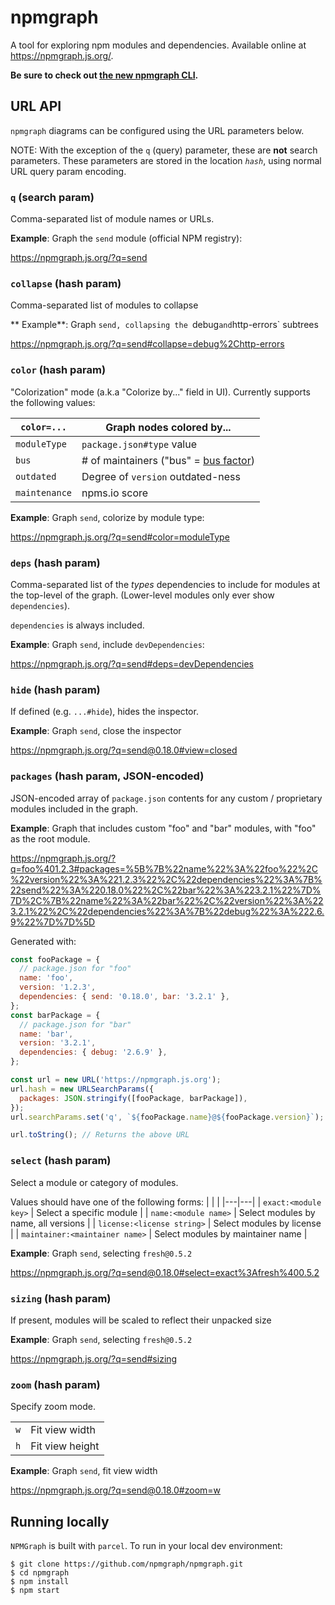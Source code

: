 # npmgraph

A tool for exploring npm modules and dependencies. Available online at https://npmgraph.js.org/.

**Be sure to check out [the new npmgraph CLI](https://github.com/npmgraph/npmgraph-cli).**

## URL API

`npmgraph` diagrams can be configured using the URL parameters below.

NOTE: With the exception of the `q` (query) parameter, these are **not** search parameters. These parameters are stored in the location _`hash`_, using normal URL query param encoding.

### `q` (search param)

Comma-separated list of module names or URLs.

**Example**: Graph the `send` module (official NPM registry):

https://npmgraph.js.org/?q=send

### `collapse` (hash param)

Comma-separated list of modules to collapse

** Example**: Graph `send, collapsing the `debug`and`http-errors` subtrees

https://npmgraph.js.org/?q=send#collapse=debug%2Chttp-errors

### `color` (hash param)

"Colorization" mode (a.k.a "Colorize by..." field in UI). Currently supports the following values:

| `color=...`   | Graph nodes colored by...                                                         |
| ------------- | --------------------------------------------------------------------------------- |
| `moduleType`  | `package.json#type` value                                                         |
| `bus`         | # of maintainers ("bus" = [bus factor](https://en.wikipedia.org/wiki/Bus_factor)) |
| `outdated`    | Degree of `version` outdated-ness                                                 |
| `maintenance` | npms.io score                                                                     |

**Example**: Graph `send`, colorize by module type:

https://npmgraph.js.org/?q=send#color=moduleType

### `deps` (hash param)

Comma-separated list of the _types_ dependencies to include for modules at the top-level of the graph. (Lower-level modules only ever show `dependencies`).

`dependencies` is always included.

**Example**: Graph `send`, include `devDependencies`:

https://npmgraph.js.org/?q=send#deps=devDependencies

### `hide` (hash param)

If defined (e.g. `...#hide`), hides the inspector.

**Example**: Graph `send`, close the inspector

https://npmgraph.js.org/?q=send@0.18.0#view=closed

### `packages` (hash param, **JSON-encoded**)

JSON-encoded array of `package.json` contents for any custom / proprietary modules included in the graph.

**Example**: Graph that includes custom "foo" and "bar" modules, with "foo" as the root module.

https://npmgraph.js.org/?q=foo%401.2.3#packages=%5B%7B%22name%22%3A%22foo%22%2C%22version%22%3A%221.2.3%22%2C%22dependencies%22%3A%7B%22send%22%3A%220.18.0%22%2C%22bar%22%3A%223.2.1%22%7D%7D%2C%7B%22name%22%3A%22bar%22%2C%22version%22%3A%223.2.1%22%2C%22dependencies%22%3A%7B%22debug%22%3A%222.6.9%22%7D%7D%5D

Generated with:

```js
const fooPackage = {
  // package.json for "foo"
  name: 'foo',
  version: '1.2.3',
  dependencies: { send: '0.18.0', bar: '3.2.1' },
};
const barPackage = {
  // package.json for "bar"
  name: 'bar',
  version: '3.2.1',
  dependencies: { debug: '2.6.9' },
};

const url = new URL('https://npmgraph.js.org');
url.hash = new URLSearchParams({
  packages: JSON.stringify([fooPackage, barPackage]),
});
url.searchParams.set('q', `${fooPackage.name}@${fooPackage.version}`);

url.toString(); // Returns the above URL
```

### `select` (hash param)

Select a module or category of modules.

Values should have one of the following forms:
| | |
|---|---|
| `exact:<module key>` | Select a specific module |
| `name:<module name>` | Select modules by name, all versions |
| `license:<license string>` | Select modules by license |
| `maintainer:<maintainer name>` | Select modules by maintainer name |

**Example**: Graph `send`, selecting `fresh@0.5.2`

https://npmgraph.js.org/?q=send@0.18.0#select=exact%3Afresh%400.5.2

### `sizing` (hash param)

If present, modules will be scaled to reflect their unpacked size

**Example**: Graph `send`, selecting `fresh@0.5.2`

https://npmgraph.js.org/?q=send#sizing

### `zoom` (hash param)

Specify zoom mode.

|     |                 |
| --- | --------------- |
| `w` | Fit view width  |
| `h` | Fit view height |

**Example**: Graph `send`, fit view width

https://npmgraph.js.org/?q=send@0.18.0#zoom=w

## Running locally

`NPMGraph` is built with `parcel`. To run in your local dev environment:

```shell
$ git clone https://github.com/npmgraph/npmgraph.git
$ cd npmgraph
$ npm install
$ npm start
```
